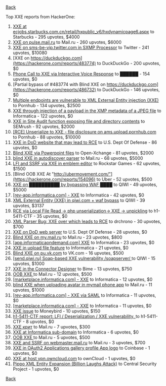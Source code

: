 [Back](../README.md)

Top XXE reports from HackerOne:

1. [XXE at ecjobs.starbucks.com.cn/retail/hxpublic_v6/hxdynamicpage6.aspx](https://hackerone.com/reports/500515) to Starbucks - 295 upvotes, $4000
2. [XXE on pulse.mail.ru](https://hackerone.com/reports/505947) to Mail.ru - 260 upvotes, $6000
3. [XXE on sms-be-vip.twitter.com in SXMP Processor](https://hackerone.com/reports/248668) to Twitter - 241 upvotes, $10080
4. [XXE on https://duckduckgo.com](https://hackerone.com/reports/483774) to DuckDuckGo - 200 upvotes, $0
5. [Phone Call to XXE via Interactive Voice Response](https://hackerone.com/reports/395296) to ██████ - 154 upvotes, $0
6. [Partial bypass of #483774 with Blind XXE on https://duckduckgo.com](https://hackerone.com/reports/486732) to DuckDuckGo - 146 upvotes, $0
7. [Multiple endpoints are vulnerable to XML External Entity injection (XXE) ](https://hackerone.com/reports/72272) to Pornhub - 134 upvotes, $2500
8. [XXE through injection of a payload in the XMP metadata of a JPEG file](https://hackerone.com/reports/836877) to Informatica - 122 upvotes, $0
9. [XXE in Site Audit function exposing file and directory contents](https://hackerone.com/reports/312543) to SEMrush - 92 upvotes, $2000
10. [[RCE] Unserialize to XXE - file disclosure on ams.upload.pornhub.com](https://hackerone.com/reports/142562) to Pornhub - 88 upvotes, $10000
11. [XXE in DoD website that may lead to RCE](https://hackerone.com/reports/227880) to U.S. Dept Of Defense - 86 upvotes, $0
12. [Blind XXE via Powerpoint files](https://hackerone.com/reports/334488) to Open-Xchange - 81 upvotes, $2000
13. [blind XXE in autodiscover parser](https://hackerone.com/reports/315837) to Mail.ru - 68 upvotes, $5000
14. [LFI and SSRF via XXE in emblem editor](https://hackerone.com/reports/347139) to Rockstar Games - 62 upvotes, $1500
15. [Blind OOB XXE At "http://ubermovement.com/"](https://hackerone.com/reports/154096) to Uber - 52 upvotes, $500
16. [XXE on ██████████ by bypassing WAF ████](https://hackerone.com/reports/433996) to QIWI - 49 upvotes, $5000
17. [[rev-app.informatica.com] - XXE](https://hackerone.com/reports/105434) to Informatica - 42 upvotes, $0
18. [XML External Entity (XXE) in qiwi.com + waf bypass](https://hackerone.com/reports/99279) to QIWI - 39 upvotes, $3137
19. [RCE via Local File Read -\> php unserialization-\> XXE -\> unpickling](https://hackerone.com/reports/415501) to h1-5411-CTF - 35 upvotes, $0
20. [XML Parser Bug: XXE over which leads to RCE](https://hackerone.com/reports/55431) to drchrono - 30 upvotes, $700
21. [XXE on DoD web server](https://hackerone.com/reports/188743) to U.S. Dept Of Defense - 28 upvotes, $0
22. [Blind XXE on my.mail.ru](https://hackerone.com/reports/276276) to Mail.ru - 23 upvotes, $800
23. [[app.informaticaondemand.com] XXE](https://hackerone.com/reports/105753) to Informatica - 23 upvotes, $0
24. [ XXE in upload file feature](https://hackerone.com/reports/105787) to Informatica - 21 upvotes, $0
25. [Blind XXE on pu.vk.com](https://hackerone.com/reports/296622) to VK.com - 16 upvotes, $500
26. [[send.qiwi.ru] Soap-based XXE vulnerability /soapserver/ ](https://hackerone.com/reports/36450) to QIWI - 15 upvotes, $1000
27. [XXE in the Connector Designer](https://hackerone.com/reports/112116) to Bime - 13 upvotes, $750
28. [OOB XXE ](https://hackerone.com/reports/690387) to Mail.ru - 12 upvotes, $500
29. [[marketplace.informatica.com] - XXE](https://hackerone.com/reports/106797) to Informatica - 12 upvotes, $0
30. [blind XXE when uploading avatar in mymail phone app](https://hackerone.com/reports/277341) to Mail.ru - 11 upvotes, $1000
31. [[rev-app.informatica.com] - XXE via SAML](https://hackerone.com/reports/106865) to Informatica - 11 upvotes, $0
32. [[marketplace.informatica.com] - XXE](https://hackerone.com/reports/106802) to Informatica - 11 upvotes, $0
33. [XXE issue](https://hackerone.com/reports/130661) to Moneybird - 10 upvotes, $150
34. [h1-5411-CTF report: LFI / Deserialization / XXE vulnerability, ](https://hackerone.com/reports/415233) to h1-5411-CTF - 8 upvotes, $0
35. [XXE крит](https://hackerone.com/reports/449627) to Mail.ru - 7 upvotes, $300
36. [XXE at Informatica sub-domain](https://hackerone.com/reports/150520) to Informatica - 6 upvotes, $0
37. [OOB XXE ](https://hackerone.com/reports/690295) to Mail.ru - 5 upvotes, $500
38. [XXE and SSRF on webmaster.mail.ru](https://hackerone.com/reports/12583) to Mail.ru - 3 upvotes, $700
39. [XXE in OAuth2 Applications gallery profile App logo](https://hackerone.com/reports/104620) to Coinbase - 1 upvotes, $0
40. [XXE at host vpn.owncloud.com](https://hackerone.com/reports/105980) to ownCloud - 1 upvotes, $0
41. [Pippo XML Entity Expansion (Billion Laughs Attack)](https://hackerone.com/reports/506791) to Central Security Project - 1 upvotes, $0


[Back](../README.md)